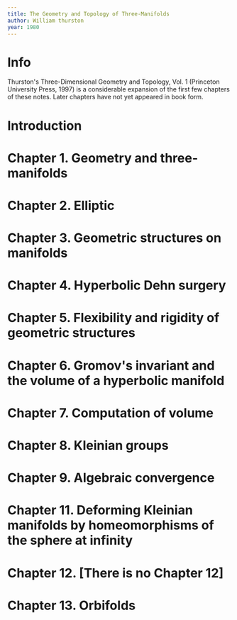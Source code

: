 ```yaml
---
title: The Geometry and Topology of Three-Manifolds
author: William thurston
year: 1980
---
```


# Info

Thurston's Three-Dimensional Geometry and Topology, Vol. 1
(Princeton University Press, 1997) is a considerable
expansion of the first few chapters of these notes.
Later chapters have not yet appeared in book form.

# Introduction

# Chapter 1. Geometry and three-manifolds

# Chapter 2. Elliptic

# Chapter 3. Geometric structures on manifolds

# Chapter 4. Hyperbolic Dehn surgery

# Chapter 5. Flexibility and rigidity of geometric structures

# Chapter 6. Gromov's invariant and the volume of a hyperbolic manifold

# Chapter 7. Computation of volume

# Chapter 8. Kleinian groups

# Chapter 9. Algebraic convergence

# Chapter 11. Deforming Kleinian manifolds by homeomorphisms of the sphere at infinity

# Chapter 12. [There is no Chapter 12]

# Chapter 13. Orbifolds
